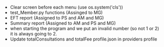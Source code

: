 - Clear screen before each menu (use os.system('cls')) 
- test_Member.py functions (Assinged to MG)
- EFT report (Assigned to PS and AM and MG)
- Summary report (Assigned to AM and PS and MG)
- when starting the program and we put an invalid number (so not 1 or 2)
it is always going to 2. 
- Update totalConsultations and totalFee profile.json in providers profile